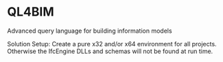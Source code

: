 # QL4BIM
Advanced query language for building information models 

Solution Setup: 
Create a pure x32 and/or x64 environment for all projects. Otherwise the IfcEngine DLLs and schemas will not be found at run time.
